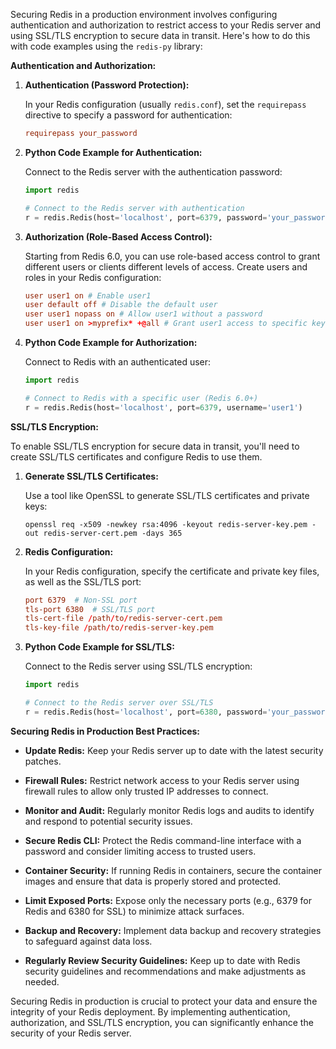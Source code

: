 Securing Redis in a production environment involves configuring authentication and authorization to restrict access to your Redis server and using SSL/TLS encryption to secure data in transit. Here's how to do this with code examples using the `redis-py` library:

**Authentication and Authorization:**

1. **Authentication (Password Protection):**

   In your Redis configuration (usually `redis.conf`), set the `requirepass` directive to specify a password for authentication:

   ```conf
   requirepass your_password
   ```

2. **Python Code Example for Authentication:**

   Connect to the Redis server with the authentication password:

   ```python
   import redis

   # Connect to the Redis server with authentication
   r = redis.Redis(host='localhost', port=6379, password='your_password')
   ```

3. **Authorization (Role-Based Access Control):**

   Starting from Redis 6.0, you can use role-based access control to grant different users or clients different levels of access. Create users and roles in your Redis configuration:

   ```conf
   user user1 on # Enable user1
   user default off # Disable the default user
   user user1 nopass on # Allow user1 without a password
   user user1 on >myprefix* +@all # Grant user1 access to specific keys and commands
   ```

4. **Python Code Example for Authorization:**

   Connect to Redis with an authenticated user:

   ```python
   import redis

   # Connect to Redis with a specific user (Redis 6.0+)
   r = redis.Redis(host='localhost', port=6379, username='user1')
   ```

**SSL/TLS Encryption:**

To enable SSL/TLS encryption for secure data in transit, you'll need to create SSL/TLS certificates and configure Redis to use them.

1. **Generate SSL/TLS Certificates:**

   Use a tool like OpenSSL to generate SSL/TLS certificates and private keys:

   ```shell
   openssl req -x509 -newkey rsa:4096 -keyout redis-server-key.pem -out redis-server-cert.pem -days 365
   ```

2. **Redis Configuration:**

   In your Redis configuration, specify the certificate and private key files, as well as the SSL/TLS port:

   ```conf
   port 6379  # Non-SSL port
   tls-port 6380  # SSL/TLS port
   tls-cert-file /path/to/redis-server-cert.pem
   tls-key-file /path/to/redis-server-key.pem
   ```

3. **Python Code Example for SSL/TLS:**

   Connect to the Redis server using SSL/TLS encryption:

   ```python
   import redis

   # Connect to the Redis server over SSL/TLS
   r = redis.Redis(host='localhost', port=6380, password='your_password', ssl=True, ssl_certfile='/path/to/redis-server-cert.pem', ssl_keyfile='/path/to/redis-server-key.pem')
   ```

**Securing Redis in Production Best Practices:**

- **Update Redis:** Keep your Redis server up to date with the latest security patches.

- **Firewall Rules:** Restrict network access to your Redis server using firewall rules to allow only trusted IP addresses to connect.

- **Monitor and Audit:** Regularly monitor Redis logs and audits to identify and respond to potential security issues.

- **Secure Redis CLI:** Protect the Redis command-line interface with a password and consider limiting access to trusted users.

- **Container Security:** If running Redis in containers, secure the container images and ensure that data is properly stored and protected.

- **Limit Exposed Ports:** Expose only the necessary ports (e.g., 6379 for Redis and 6380 for SSL) to minimize attack surfaces.

- **Backup and Recovery:** Implement data backup and recovery strategies to safeguard against data loss.

- **Regularly Review Security Guidelines:** Keep up to date with Redis security guidelines and recommendations and make adjustments as needed.

Securing Redis in production is crucial to protect your data and ensure the integrity of your Redis deployment. By implementing authentication, authorization, and SSL/TLS encryption, you can significantly enhance the security of your Redis server.
